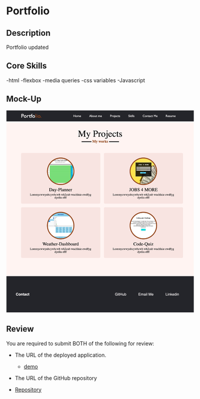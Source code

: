 # Portfolio

## Description
Portfolio updated



## Core Skills
-html
-flexbox
-media queries
-css variables
-Javascript




## Mock-Up



![portfolio ](./assets/images/ptfolio.png)


## Review

You are required to submit BOTH of the following for review:

* The URL of the deployed application.
  * [demo](https://chrisolsen1993.github.io/Updated-Portfolio/)

* The URL of the GitHub repository 
* [Repository](https://github.com/Chrisolsen1993/Updated-Portfolio)

